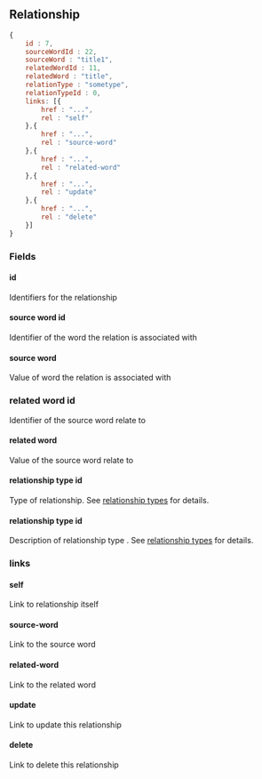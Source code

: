 ## Relationship

``` javascript
{
    id : 7,
    sourceWordId : 22,
    sourceWord : "title1",
    relatedWordId : 11,
    relatedWord : "title",
    relationType : "sometype",
    relationTypeId : 0,
    links: [{
        href : "...",
        rel : "self"
    },{
        href : "...",
        rel : "source-word"
    },{
        href : "...",
        rel : "related-word"
    },{
        href : "...",
        rel : "update"
    },{
        href : "...",
        rel : "delete"
    }]
}
```

### Fields

#### id

Identifiers for the relationship

#### source word id

Identifier of the word the relation is associated with

#### source word

Value of word the relation is associated with

### related word id

Identifier of the source word relate to

#### related word

Value of the source word relate to

#### relationship type id

Type of relationship. See [relationship types](./relationTypes.md) for details.

#### relationship type id

Description of relationship type . See [relationship types](./relationTypes.md) for details.

### links

#### self

Link to relationship itself

#### source-word

Link to the source word

#### related-word

Link to the related word

#### update

Link to update this relationship

#### delete

Link to delete this relationship